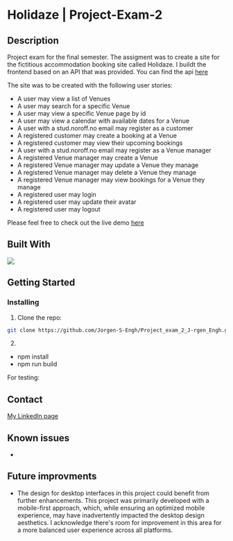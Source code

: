 # Holidaze | Project-Exam-2

## Description

Project exam for the final semester. The assigment was to create a site for the fictitious accommodation booking site called Holidaze. I buildt the frontend based on an API that was provided. You can find the api [here](https://docs.noroff.dev/holidaze/authentication)

The site was to be created with the following user stories:

* A user may view a list of Venues
* A user may search for a specific Venue
* A user may view a specific Venue page by id
* A user may view a calendar with available dates for a Venue
* A user with a stud.noroff.no email may register as a customer
* A registered customer may create a booking at a Venue
* A registered customer may view their upcoming bookings
* A user with a stud.noroff.no email may register as a Venue manager
* A registered Venue manager may create a Venue
* A registered Venue manager may update a Venue they manage
* A registered Venue manager may delete a Venue they manage
* A registered Venue manager may view bookings for a Venue they manage
* A registered user may login
* A registered user may update their avatar
* A registered user may logout

Please feel free to check out the live demo [here](https://lovely-starburst-3ddc3e.netlify.app/)
## Built With

<p>
  <a href="https://skillicons.dev">
    <img src="https://skillicons.dev/icons?i=react,sass,github,vscode,figma" />
  </a>
</p>

## Getting Started

### Installing

1. Clone the repo:

```bash
git clone https://github.com/Jorgen-S-Engh/Project_exam_2_J-rgen_Engh.git
```
2. 
* npm install
* npm run build

For testing:


## Contact

[My LinkedIn page](https://www.linkedin.com/in/j%C3%B8rgen-wiksaas-engh-902669100/)

## Known issues
* 

## Future improvments
* The design for desktop interfaces in this project could benefit from further enhancements. This project was primarily developed with a mobile-first approach, which, while ensuring an optimized mobile experience, may have inadvertently impacted the desktop design aesthetics. I acknowledge there's room for improvement in this area for a more balanced user experience across all platforms.